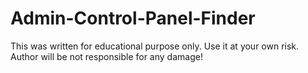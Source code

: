 # Admin-Control-Panel-Finder
 This was written for educational purpose only. Use it at your own risk.
 Author will be not responsible for any damage!
